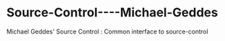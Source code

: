 Source-Control----Michael-Geddes
================================

Michael Geddes' Source Control : Common interface to source-control
